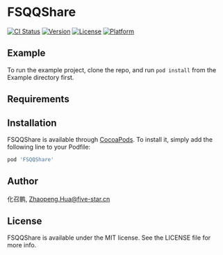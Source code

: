 # FSQQShare

[![CI Status](https://img.shields.io/travis/化召鹏/FSQQShare.svg?style=flat)](https://travis-ci.org/化召鹏/FSQQShare)
[![Version](https://img.shields.io/cocoapods/v/FSQQShare.svg?style=flat)](https://cocoapods.org/pods/FSQQShare)
[![License](https://img.shields.io/cocoapods/l/FSQQShare.svg?style=flat)](https://cocoapods.org/pods/FSQQShare)
[![Platform](https://img.shields.io/cocoapods/p/FSQQShare.svg?style=flat)](https://cocoapods.org/pods/FSQQShare)

## Example

To run the example project, clone the repo, and run `pod install` from the Example directory first.

## Requirements

## Installation

FSQQShare is available through [CocoaPods](https://cocoapods.org). To install
it, simply add the following line to your Podfile:

```ruby
pod 'FSQQShare'
```

## Author

化召鹏, Zhaopeng.Hua@five-star.cn

## License

FSQQShare is available under the MIT license. See the LICENSE file for more info.

